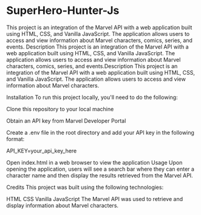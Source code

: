 # SuperHero-Hunter-Js
This project is an integration of the Marvel API with a web application built using HTML, CSS, and Vanilla JavaScript. The application allows users to access and view information about Marvel characters, comics, series, and events.
Description
This project is an integration of the Marvel API with a web application built using HTML, CSS, and Vanilla JavaScript. The application allows users to access and view information about Marvel characters, comics, series, and events.Description This project is an integration of the Marvel API with a web application built using HTML, CSS, and Vanilla JavaScript. The application allows users to access and view information about Marvel characters.

Installation
To run this project locally, you'll need to do the following:

Clone this repository to your local machine

Obtain an API key from Marvel Developer Portal

Create a .env file in the root directory and add your API key in the following format:

API_KEY=your_api_key_here

Open index.html in a web browser to view the application
Usage
Upon opening the application, users will see a search bar where they can enter a character name and then display the results retrieved from the Marvel API.

Credits
This project was built using the following technologies:

HTML
CSS
Vanilla JavaScript
The Marvel API was used to retrieve and display information about Marvel characters.
